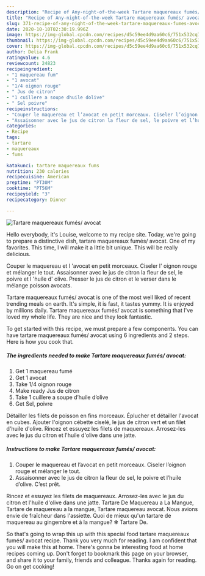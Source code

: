 ```yaml
---
description: "Recipe of Any-night-of-the-week Tartare maquereaux fumés/ avocat"
title: "Recipe of Any-night-of-the-week Tartare maquereaux fumés/ avocat"
slug: 371-recipe-of-any-night-of-the-week-tartare-maquereaux-fumes-avocat
date: 2020-10-10T02:30:19.996Z
image: https://img-global.cpcdn.com/recipes/d5c59ee4d9aa60c6/751x532cq70/tartare-maquereaux-fumes-avocat-photo-principale-de-la-recette.jpg
thumbnail: https://img-global.cpcdn.com/recipes/d5c59ee4d9aa60c6/751x532cq70/tartare-maquereaux-fumes-avocat-photo-principale-de-la-recette.jpg
cover: https://img-global.cpcdn.com/recipes/d5c59ee4d9aa60c6/751x532cq70/tartare-maquereaux-fumes-avocat-photo-principale-de-la-recette.jpg
author: Delia Frank
ratingvalue: 4.6
reviewcount: 24823
recipeingredient:
- "1 maquereau fum"
- "1 avocat"
- "1/4 oignon rouge"
- " Jus de citron"
- "1 cuillere a soupe dhuile dolive"
- " Sel poivre"
recipeinstructions:
- "Couper le maquereau et l’avocat en petit morceaux. Ciseler l’oignon rouge et mélanger le tout."
- "Assaisonner avec le jus de citron la fleur de sel, le poivre et l’huile d’olive. C’est prêt."
categories:
- Recipe
tags:
- tartare
- maquereaux
- fums

katakunci: tartare maquereaux fums 
nutrition: 230 calories
recipecuisine: American
preptime: "PT30M"
cooktime: "PT56M"
recipeyield: "3"
recipecategory: Dinner

---
```



![Tartare maquereaux fumés/ avocat](https://img-global.cpcdn.com/recipes/d5c59ee4d9aa60c6/751x532cq70/tartare-maquereaux-fumes-avocat-photo-principale-de-la-recette.jpg)

Hello everybody, it's Louise, welcome to my recipe site. Today, we're going to prepare a distinctive dish, tartare maquereaux fumés/ avocat. One of my favorites. This time, I will make it a little bit unique. This will be really delicious.

Couper le maquereau et l &#39;avocat en petit morceaux. Ciseler l&#39; oignon rouge et mélanger le tout. Assaisonner avec le jus de citron la fleur de sel, le poivre et l &#39;huile d&#39; olive. Presser le jus de citron et le verser dans le mélange poisson avocats.

Tartare maquereaux fumés/ avocat is one of the most well liked of recent trending meals on earth. It's simple, it is fast, it tastes yummy. It is enjoyed by millions daily. Tartare maquereaux fumés/ avocat is something that I've loved my whole life. They are nice and they look fantastic.


To get started with this recipe, we must prepare a few components. You can have tartare maquereaux fumés/ avocat using 6 ingredients and 2 steps. Here is how you cook that.

<!--inarticleads1-->

##### The ingredients needed to make Tartare maquereaux fumés/ avocat:

1. Get 1 maquereau fumé
1. Get 1 avocat
1. Take 1/4 oignon rouge
1. Make ready  Jus de citron
1. Take 1 cuillere a soupe d’huile d’olive
1. Get  Sel, poivre


Détailler les filets de poisson en fins morceaux. Éplucher et détailler l&#39;avocat en cubes. Ajouter l&#39;oignon cébette ciselé, le jus de citron vert et un filet d&#39;huile d&#39;olive. Rincez et essuyez les filets de maquereaux. Arrosez-les avec le jus du citron et l&#39;huile d&#39;olive dans une jatte. 

<!--inarticleads2-->

##### Instructions to make Tartare maquereaux fumés/ avocat:

1. Couper le maquereau et l’avocat en petit morceaux. Ciseler l’oignon rouge et mélanger le tout.
1. Assaisonner avec le jus de citron la fleur de sel, le poivre et l’huile d’olive. C’est prêt.


Rincez et essuyez les filets de maquereaux. Arrosez-les avec le jus du citron et l&#39;huile d&#39;olive dans une jatte. Tartare De Maquereau a La Mangue, Tartare de maquereau a la mangue, Tartare maquereau avocat. Nous avions envie de fraîcheur dans l&#39;assiette. Quoi de mieux qu&#39;un tartare de maquereau au gingembre et à la mangue? ✻ Tartare De. 

So that's going to wrap this up with this special food tartare maquereaux fumés/ avocat recipe. Thank you very much for reading. I am confident that you will make this at home. There's gonna be interesting food at home recipes coming up. Don't forget to bookmark this page on your browser, and share it to your family, friends and colleague. Thanks again for reading. Go on get cooking!
